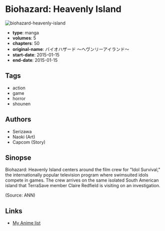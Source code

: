 # Biohazard: Heavenly Island

![biohazard-heavenly-island](https://cdn.myanimelist.net/images/manga/1/164464.jpg)

-   **type**: manga
-   **volumes**: 5
-   **chapters**: 50
-   **original-name**: バイオハザード ～ヘヴンリーアイランド～
-   **start-date**: 2015-01-15
-   **end-date**: 2015-01-15

## Tags

-   action
-   game
-   horror
-   shounen

## Authors

-   Serizawa
-   Naoki (Art)
-   Capcom (Story)

## Sinopse

Biohazard: Heavenly Island centers around the film crew for "Idol Survival," the internationally popular television program where swimsuited idols compete in games. The crew arrives on the same isolated South American island that TerraSave member Claire Redfield is visiting on an investigation.

(Source: ANN)

## Links

-   [My Anime list](https://myanimelist.net/manga/84649/Biohazard__Heavenly_Island)
